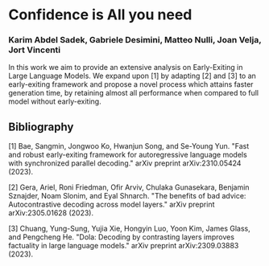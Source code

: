 # Confidence is All you need 


### Karim Abdel Sadek, Gabriele Desimini, Matteo Nulli, Joan Velja, Jort Vincenti

In this work we aim to provide an extensive analysis on Early-Exiting in Large Language Models. We expand upon \[1\] by adapting \[2\] and \[3\] to an early-exiting framework and propose a novel process which attains faster generation time, by retaining almost all performance when compared to full model without early-exiting.


## Bibliography


[1] Bae, Sangmin, Jongwoo Ko, Hwanjun Song, and Se-Young Yun. "Fast and robust early-exiting framework for autoregressive language models with synchronized parallel decoding." arXiv preprint arXiv:2310.05424 (2023).

[2] Gera, Ariel, Roni Friedman, Ofir Arviv, Chulaka Gunasekara, Benjamin Sznajder, Noam Slonim, and Eyal Shnarch. "The benefits of bad advice: Autocontrastive decoding across model layers." arXiv preprint arXiv:2305.01628 (2023).

[3] Chuang, Yung-Sung, Yujia Xie, Hongyin Luo, Yoon Kim, James Glass, and Pengcheng He. "Dola: Decoding by contrasting layers improves factuality in large language models." arXiv preprint arXiv:2309.03883 (2023).